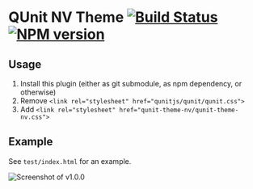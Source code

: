# QUnit NV Theme [![Build Status](https://travis-ci.org/Krinkle/qunit-theme-nv.png)](https://travis-ci.org/Krinkle/qunit-theme-nv) [![NPM version](https://badge.fury.io/js/qunit-theme-nv.png)](http://badge.fury.io/js/qunit-theme-nv)

## Usage

1. Install this plugin (either as git submodule, as npm dependency, or otherwise)
2. Remove `<link rel="stylesheet" href="qunitjs/qunit/qunit.css">`
3. Add `<link rel="stylesheet" href="qunit-theme-nv/qunit-theme-nv.css">`

## Example

See `test/index.html` for an example.

![Screenshot of v1.0.0](http://i.imgur.com/EuVdxEr.png)
